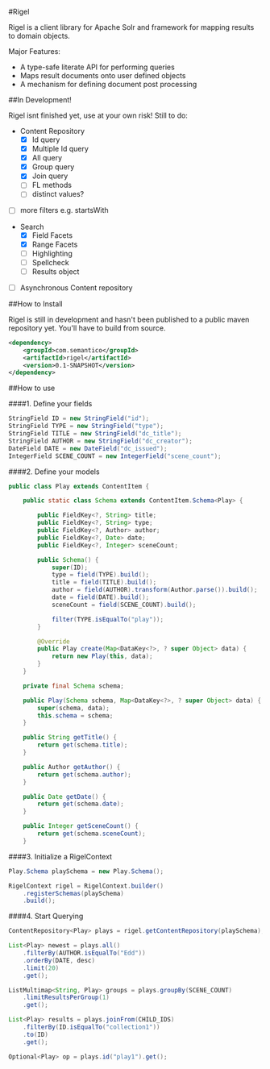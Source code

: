 #Rigel

Rigel is a client library for Apache Solr and framework for mapping results to domain objects.

Major Features:
- A type-safe literate API for performing queries
- Maps result documents onto user defined objects
- A mechanism for defining document post processing

##In Development!

Rigel isnt finished yet, use at your own risk!
Still to do:

- Content Repository
    - [x] Id query
    - [x] Multiple Id query
    - [x] All query
    - [x] Group query
    - [x] Join query
    - [ ] FL methods
    - [ ] distinct values?
- [ ] more filters e.g. startsWith
- Search
    - [x] Field Facets
    - [x] Range Facets
    - [ ] Highlighting
    - [ ] Spellcheck
    - [ ] Results object
- [ ] Asynchronous Content repository

##How to Install

Rigel is still in development and hasn't been published to a public maven repository yet.
You'll have to build from source.

```xml
<dependency>
    <groupId>com.semantico</groupId>
    <artifactId>rigel</artifactId>
    <version>0.1-SNAPSHOT</version>
</dependency>
```

##How to use

####1. Define your fields

```java
StringField ID = new StringField("id");
StringField TYPE = new StringField("type");
StringField TITLE = new StringField("dc_title");
StringField AUTHOR = new StringField("dc_creator");
DateField DATE = new DateField("dc_issued");
IntegerField SCENE_COUNT = new IntegerField("scene_count");
```

####2. Define your models

```java
public class Play extends ContentItem {

    public static class Schema extends ContentItem.Schema<Play> {

        public FieldKey<?, String> title;
        public FieldKey<?, String> type;
        public FieldKey<?, Author> author;
        public FieldKey<?, Date> date;
        public FieldKey<?, Integer> sceneCount;

        public Schema() {
            super(ID);
            type = field(TYPE).build();
            title = field(TITLE).build();
            author = field(AUTHOR).transform(Author.parse()).build();
            date = field(DATE).build();
            sceneCount = field(SCENE_COUNT).build();

            filter(TYPE.isEqualTo("play"));
        }

        @Override
        public Play create(Map<DataKey<?>, ? super Object> data) {
            return new Play(this, data);
        }
    }

    private final Schema schema;

    public Play(Schema schema, Map<DataKey<?>, ? super Object> data) {
        super(schema, data);
        this.schema = schema;
    }

    public String getTitle() {
        return get(schema.title);
    }

    public Author getAuthor() {
        return get(schema.author);
    }

    public Date getDate() {
        return get(schema.date);
    }

    public Integer getSceneCount() {
        return get(schema.sceneCount);
    }
```

####3. Initialize a RigelContext

```java
Play.Schema playSchema = new Play.Schema();

RigelContext rigel = RigelContext.builder()
    .registerSchemas(playSchema)
    .build();
```


####4. Start Querying

```java
ContentRepository<Play> plays = rigel.getContentRepository(playSchema);

List<Play> newest = plays.all()
    .filterBy(AUTHOR.isEqualTo("Edd"))
    .orderBy(DATE, desc)
    .limit(20)
    .get();

ListMultimap<String, Play> groups = plays.groupBy(SCENE_COUNT)
    .limitResultsPerGroup(1)
    .get();

List<Play> results = plays.joinFrom(CHILD_IDS)
    .filterBy(ID.isEqualTo("collection1"))
    .to(ID)
    .get();

Optional<Play> op = plays.id("play1").get();
```
